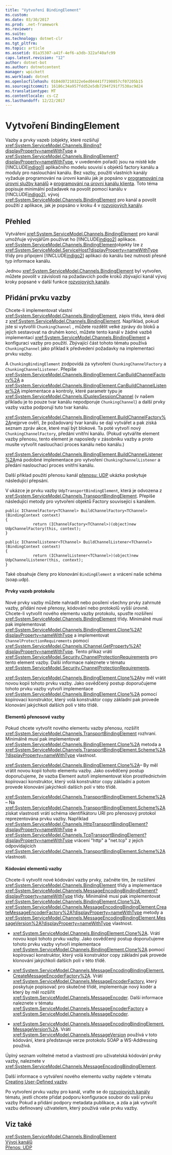 ```yaml
---
title: "Vytvoření BindingElement"
ms.custom: 
ms.date: 03/30/2017
ms.prod: .net-framework
ms.reviewer: 
ms.suite: 
ms.technology: dotnet-clr
ms.tgt_pltfrm: 
ms.topic: article
ms.assetid: 01a35307-a41f-4ef6-a3db-322af40afc99
caps.latest.revision: "12"
author: dotnet-bot
ms.author: dotnetcontent
manager: wpickett
ms.workload: dotnet
ms.openlocfilehash: 0184d07210322e6ed04441f7190857cf07205b15
ms.sourcegitcommit: 16186c34a957fdd52e5db7294f291f7530ac9d24
ms.translationtype: MT
ms.contentlocale: cs-CZ
ms.lasthandoff: 12/22/2017
---
```

# <a name="creating-a-bindingelement"></a>Vytvoření BindingElement
Vazby a prvky vazeb (objekty, které rozšiřují <xref:System.ServiceModel.Channels.Binding?displayProperty=nameWithType> a <xref:System.ServiceModel.Channels.BindingElement?displayProperty=nameWithType>, v uvedeném pořadí) jsou na místě kde [!INCLUDE[indigo1](../../../../includes/indigo1-md.md)] aplikačního modelu souvisí s objektů factory kanálu a moduly pro naslouchání kanálu. Bez vazby, použití vlastních kanály vyžaduje programování na úrovni kanálu jak je popsáno v [programování na úrovni služby kanálů](../../../../docs/framework/wcf/extending/service-channel-level-programming.md) a [programování na úrovni kanálu klienta](../../../../docs/framework/wcf/extending/client-channel-level-programming.md). Toto téma popisuje minimální požadavek na povolit pomocí kanálu v [!INCLUDE[indigo2](../../../../includes/indigo2-md.md)], vývoj <xref:System.ServiceModel.Channels.BindingElement> pro kanál a povolit použití z aplikace, jak je popsáno v kroku 4 v [rozvojových kanály](../../../../docs/framework/wcf/extending/developing-channels.md).  
  
## <a name="overview"></a>Přehled  
 Vytváření <xref:System.ServiceModel.Channels.BindingElement> pro kanál umožňuje vývojářům používat ho [!INCLUDE[indigo2](../../../../includes/indigo2-md.md)] aplikace. <xref:System.ServiceModel.Channels.BindingElement>objekty lze z <xref:System.ServiceModel.ServiceHost?displayProperty=nameWithType> třídy pro připojení [!INCLUDE[indigo2](../../../../includes/indigo2-md.md)] aplikaci do kanálu bez nutnosti přesné typ informace kanálu.  
  
 Jednou <xref:System.ServiceModel.Channels.BindingElement> byl vytvořen, můžete povolit v závislosti na požadavcích podle kroků zbývající kanál vývoj kroky popsané v další funkce [rozvojových kanály](../../../../docs/framework/wcf/extending/developing-channels.md).  
  
## <a name="adding-a-binding-element"></a>Přidání prvku vazby  
 Chcete-li implementovat vlastní <xref:System.ServiceModel.Channels.BindingElement>, zápis třídu, která dědí z <xref:System.ServiceModel.Channels.BindingElement>. Například, pokud jste si vytvořili `ChunkingChannel` , můžete rozdělit velké zprávy do bloků a jejich sestavovat na druhém konci, můžete tento kanál v žádné vazbě implementací <xref:System.ServiceModel.Channels.BindingElement> a konfiguraci vazby pro použití. Zbývající část tohoto tématu používá `ChunkingChannel` jako příklad k předvedení požadavky na implementaci prvku vazby.  
  
 A `ChunkingBindingElement` zodpovídá za vytvoření `ChunkingChannelFactory` a `ChunkingChannelListener`. Přepíše <xref:System.ServiceModel.Channels.BindingElement.CanBuildChannelFactory%2A> a <xref:System.ServiceModel.Channels.BindingElement.CanBuildChannelListener%2A> implementace a kontroly, které parametr typu je <xref:System.ServiceModel.Channels.IDuplexSessionChannel> (v našem příkladu je to pouze tvar kanálu nepodporuje `ChunkingChannel`) a další prvky vazby vazba podporují tuto tvar kanálu.  
  
 <xref:System.ServiceModel.Channels.BindingElement.BuildChannelFactory%2A>nejprve ověří, že požadovaný tvar kanálu se dají vytvářet a pak získá seznam zpráv akce, které mají být blokové. Ta poté vytvoří nový `ChunkingChannelFactory`, předání vnitřní kanálu. (Pokud vytváříte element vazby přenosu, tento element je naposledy v zásobníku vazby a proto musíte vytvořit naslouchací proces kanálu nebo kanálu.)  
  
 <xref:System.ServiceModel.Channels.BindingElement.BuildChannelListener%2A>má podobné implementace pro vytvoření `ChunkingChannelListener` a předání naslouchací proces vnitřní kanálu.  
  
 Další příklad použití přenosu kanál [přenosu: UDP](../../../../docs/framework/wcf/samples/transport-udp.md) ukázka poskytuje následující přepsání.  
  
 V ukázce je prvku vazby `UdpTransportBindingElement`, která je odvozena z <xref:System.ServiceModel.Channels.TransportBindingElement>. Přepíše následující metody pro vytvoření objektů Factory související s kanálem.  
  
```  
public IChannelFactory<TChannel> BuildChannelFactory<TChannel>(BindingContext context)  
{  
            return (IChannelFactory<TChannel>)(object)new UdpChannelFactory(this, context);  
}  
  
public IChannelListener<TChannel> BuildChannelListener<TChannel>(BindingContext context)  
{  
            return (IChannelListener<TChannel>)(object)new UdpChannelListener(this, context);  
}  
```  
  
 Také obsahuje členy pro klonování `BindingElement` a vrácení naše schéma (soap.udp).  
  
#### <a name="protocol-binding-elements"></a>Prvky vazeb protokolu  
 Nové prvky vazby můžete nahradit nebo posílení všechny prvky zahrnuté vazby, přidání nové přenosy, kódování nebo protokolů vyšší úrovně. Chcete-li vytvořit nového elementu vazby protokolu, spusťte rozšíření <xref:System.ServiceModel.Channels.BindingElement> třídy. Minimálně musí pak implementovat <xref:System.ServiceModel.Channels.BindingElement.Clone%2A?displayProperty=nameWithType> a implementovat `ChannelProtectionRequirements` pomocí <xref:System.ServiceModel.Channels.IChannel.GetProperty%2A?displayProperty=nameWithType>. Tento příkaz vrátí <xref:System.ServiceModel.Security.ChannelProtectionRequirements> pro tento element vazby.  Další informace naleznete v tématu <xref:System.ServiceModel.Security.ChannelProtectionRequirements>.  
  
 <xref:System.ServiceModel.Channels.BindingElement.Clone%2A>by měl vrátit novou kopii tohoto prvku vazby. Jako osvědčený postup doporučujeme tohoto prvku vazby vytvoří implementace <xref:System.ServiceModel.Channels.BindingElement.Clone%2A> pomocí kopírovací konstruktor, který volá konstruktor copy základní pak provede klonování jakýchkoli dalších polí v této třídě.  
  
#### <a name="transport-binding-elements"></a>Elementů přenosové vazby  
 Pokud chcete vytvořit nového elementu vazby přenosu, rozšířit <xref:System.ServiceModel.Channels.TransportBindingElement> rozhraní. Minimálně musí pak implementovat <xref:System.ServiceModel.Channels.BindingElement.Clone%2A> metoda a <xref:System.ServiceModel.Channels.TransportBindingElement.Scheme%2A?displayProperty=nameWithType> vlastnost.  
  
 <xref:System.ServiceModel.Channels.BindingElement.Clone%2A>– By měl vrátit novou kopii tohoto elementu vazby.  Jako osvědčený postup doporučujeme, že vazba Element autoři implementovat klon prostřednictvím kopírovací konstruktor, který volá konstruktor copy základní a potom provede klonování jakýchkoli dalších polí v této třídě.  
  
 <xref:System.ServiceModel.Channels.TransportBindingElement.Scheme%2A>– Na <xref:System.ServiceModel.Channels.TransportBindingElement.Scheme%2A> získat vlastnosti vrátí schéma identifikátoru URI pro přenosový protokol reprezentována prvku vazby. Například <xref:System.ServiceModel.Channels.HttpTransportBindingElement?displayProperty=nameWithType> a <xref:System.ServiceModel.Channels.TcpTransportBindingElement?displayProperty=nameWithType> vrácení "http" a "net.tcp" z jejich odpovídajících <xref:System.ServiceModel.Channels.TransportBindingElement.Scheme%2A> vlastnosti.  
  
#### <a name="encoding-binding-elements"></a>Kódování elementů vazby  
 Chcete-li vytvořit nové kódování vazby prvky, začněte tím, že rozšíření <xref:System.ServiceModel.Channels.BindingElement> třídy a implementace <xref:System.ServiceModel.Channels.MessageEncodingBindingElement?displayProperty=nameWithType> třídy. Minimálně musí pak implementovat <xref:System.ServiceModel.Channels.BindingElement.Clone%2A>, <xref:System.ServiceModel.Channels.MessageEncodingBindingElement.CreateMessageEncoderFactory%2A?displayProperty=nameWithType> metody a <xref:System.ServiceModel.Channels.MessageEncodingBindingElement.MessageVersion%2A?displayProperty=nameWithType> vlastnost.  
  
-   <xref:System.ServiceModel.Channels.BindingElement.Clone%2A>. Vrátí novou kopii tohoto prvku vazby. Jako osvědčený postup doporučujeme tohoto prvku vazby vytvoří implementace <xref:System.ServiceModel.Channels.BindingElement.Clone%2A> pomocí kopírovací konstruktor, který volá konstruktor copy základní pak provede klonování jakýchkoli dalších polí v této třídě.  
  
-   <xref:System.ServiceModel.Channels.MessageEncodingBindingElement.CreateMessageEncoderFactory%2A>. Vrátí <xref:System.ServiceModel.Channels.MessageEncoderFactory>, který poskytuje popisovač pro skutečné třídě, implementuje nový kodér a který by měl rozšířit <xref:System.ServiceModel.Channels.MessageEncoder>. Další informace naleznete v tématu <xref:System.ServiceModel.Channels.MessageEncoderFactory> a <xref:System.ServiceModel.Channels.MessageEncoder>.  
  
-   <xref:System.ServiceModel.Channels.MessageEncodingBindingElement.MessageVersion%2A>. Vrátí <xref:System.ServiceModel.Channels.MessageVersion> používá v toto kódování, která představuje verze protokolu SOAP a WS-Addressing používá.  
  
 Úplný seznam volitelné metod a vlastností pro uživatelská kódování prvky vazby, naleznete v <xref:System.ServiceModel.Channels.MessageEncodingBindingElement>.  
  
 Další informace o vytváření nového elementu vazby najdete v tématu [Creating User-Defined vazby](../../../../docs/framework/wcf/extending/creating-user-defined-bindings.md).  
  
 Po vytvoření prvku vazby pro kanál, vraťte se do [rozvojových kanály](../../../../docs/framework/wcf/extending/developing-channels.md) tématu, jestli chcete přidat podporu konfigurace soubor do vaší prvku vazby Pokud a přidání podpory metadata publikace, a zda a jak vytvořit vazbu definovaný uživatelem, který používá vaše prvku vazby.  
  
## <a name="see-also"></a>Viz také  
 <xref:System.ServiceModel.Channels.BindingElement>  
 [Vývoj kanálů](../../../../docs/framework/wcf/extending/developing-channels.md)  
 [Přenos: UDP](../../../../docs/framework/wcf/samples/transport-udp.md)

